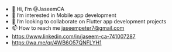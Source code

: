 - 👋 Hi, I’m @JaseemCA
- 👀 I’m interested in  Mobile app development
- 💞️ I’m looking to collaborate on Flutter app development projects
- 📫 How to reach me jaseempeter7@gmail.com
-  https://www.linkedin.com/in/jaseem-ca-741007287
- https://wa.me/qr/4WB6O57QNFLYH1


<!---
JaseemCA/JaseemCA is a ✨ special ✨ repository because its `README.md` (this file) appears on your GitHub profile.
You can click the Preview link to take a look at your changes.
--->
